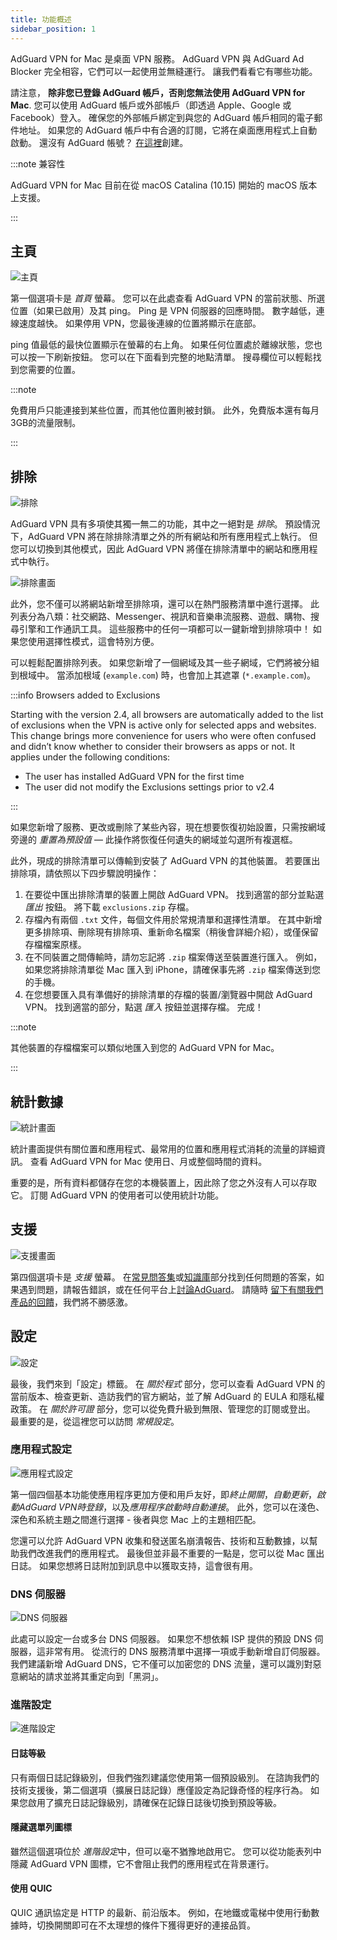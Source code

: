 ```yaml
---
title: 功能概述
sidebar_position: 1
---
```


AdGuard VPN for Mac 是桌面 VPN 服務。 AdGuard VPN 與 AdGuard Ad Blocker 完全相容，它們可以一起使用並無縫運行。 讓我們看看它有哪些功能。

請注意， **除非您已登錄 AdGuard 帳戶，否則您無法使用 AdGuard VPN for Mac**. 您可以使用 AdGuard 帳戶或外部帳戶（即透過 Apple、Google 或 Facebook）登入。 確保您的外部帳戶綁定到與您的 AdGuard 帳戶相同的電子郵件地址。 如果您的 AdGuard 帳戶中有合適的訂閱，它將在桌面應用程式上自動啟動。 還沒有 AdGuard 帳號？ [在這裡](https://auth.adguard.com/registration.html)創建。

:::note 兼容性

AdGuard VPN for Mac 目前在從 macOS Catalina (10.15) 開始的 macOS 版本上支援。

:::

## 主頁

![主頁](https://cdn.adguardvpn.com/content/kb/vpn/mac/vpn_main_new_en.jpeg)

第一個選項卡是 *首頁* 螢幕。 您可以在此處查看 AdGuard VPN 的當前狀態、所選位置（如果已啟用）及其 ping。 Ping 是 VPN 伺服器的回應時間。 數字越低，連線速度越快。 如果停用 VPN，您最後連線的位置將顯示在底部。

ping 值最低的最快位置顯示在螢幕的右上角。 如果任何位置處於離線狀態，您也可以按一下刷新按鈕。 您可以在下面看到完整的地點清單。 搜尋欄位可以輕鬆找到您需要的位置。

:::note

免費用戶只能連接到某些位置，而其他位置則被封鎖。 此外，免費版本還有每月3GB的流量限制。

:::

## 排除

![排除](https://cdn.adguardvpn.com/content/kb/vpn/mac/exclusions_new_en.png)

AdGuard VPN 具有多項使其獨一無二的功能，其中之一絕對是 *排除*。 預設情況下，AdGuard VPN 將在除排除清單之外的所有網站和所有應用程式上執行。 但您可以切換到其他模式，因此 AdGuard VPN 將僅在排除清單中的網站和應用程式中執行。

![排除畫面](https://cdn.adguardvpn.com/content/kb/vpn/mac/services_new_en.png)

此外，您不僅可以將網站新增至排除項，還可以在熱門服務清單中進行選擇。 此列表分為八類：社交網路、Messenger、視訊和音樂串流服務、遊戲、購物、搜尋引擎和工作通訊工具。 這些服務中的任何一項都可以一鍵新增到排除項中！ 如果您使用選擇性模式，這會特別方便。

可以輕鬆配置排除列表。 如果您新增了一個網域及其一些子網域，它們將被分組到根域中。 當添加根域 (`example.com`) 時，也會加上其遮罩 (`*.example.com`)。

:::info Browsers added to Exclusions

Starting with the version 2.4, all browsers are automatically added to the list of exclusions when the VPN is active only for selected apps and websites. This change brings more convenience for users who were often confused and didn’t know whether to consider their browsers as apps or not. It applies under the following conditions:

- The user has installed AdGuard VPN for the first time
- The user did not modify the Exclusions settings prior to v2.4

:::

如果您新增了服務、更改或刪除了某些內容，現在想要恢復初始設置，只需按網域旁邊的 *重置為預設值* — 此操作將恢復任何遺失的網域並勾選所有複選框。

此外，現成的排除清單可以傳輸到安裝了 AdGuard VPN 的其他裝置。 若要匯出排除項，請依照以下四步驟說明操作：

1. 在要從中匯出排除清單的裝置上開啟 AdGuard VPN。 找到適當的部分並點選 *匯出* 按鈕。 將下載 `exclusions.zip` 存檔。
2. 存檔內有兩個 `.txt` 文件，每個文件用於常規清單和選擇性清單。 在其中新增更多排除項、刪除現有排除項、重新命名檔案（稍後會詳細介紹），或僅保留存檔檔案原樣。
3. 在不同裝置之間傳輸時，請勿忘記將 `.zip` 檔案傳送至裝置進行匯入。 例如，如果您將排除清單從 Mac 匯入到 iPhone，請確保事先將 `.zip` 檔案傳送到您的手機。
4. 在您想要匯入具有準備好的排除清單的存檔的裝置/瀏覽器中開啟 AdGuard VPN。 找到適當的部分，點選 *匯入* 按鈕並選擇存檔。 完成！

:::note

其他裝置的存檔檔案可以類似地匯入到您的 AdGuard VPN for Mac。

:::

## 統計數據

![統計畫面](https://cdn.adguardvpn.com/content/kb/vpn/mac/statistics_en.png)

統計畫面提供有關位置和應用程式、最常用的位置和應用程式消耗的流量的詳細資訊。 查看 AdGuard VPN for Mac 使用日、月或整個時間的資料。

重要的是，所有資料都儲存在您的本機裝置上，因此除了您之外沒有人可以存取它。 訂閱 AdGuard VPN 的使用者可以使用統計功能。

## 支援

![支援畫面](https://cdn.adguardvpn.com/content/kb/vpn/mac/support_new_en.png)

第四個選項卡是 *支援* 螢幕。 在[常見問答集](https://adguard-vpn.com/welcome.html#faq)或[知識庫](/)部分找到任何問題的答案，如果遇到問題，請報告錯誤，或在任何平台上[討論AdGuard](https://adguard.com/discuss.html)。 請隨時 [留下有關我們產品的回饋](https://surveys.adguard.com/vpn_mac/form.html)，我們將不勝感激。

## 設定

![設定](https://cdn.adguardvpn.com/content/kb/vpn/mac/settings_new_en.png)

最後，我們來到「設定」標籤。 在 *關於程式* 部分，您可以查看 AdGuard VPN 的當前版本、檢查更新、造訪我們的官方網站，並了解 AdGuard 的 EULA 和隱私權政策。 在 *關於許可證* 部分，您可以從免費升級到無限、管理您的訂閱或登出。 最重要的是，從這裡您可以訪問 *常規設定*。

### 應用程式設定

![應用程式設定](https://cdn.adguardvpn.com/content/kb/vpn/mac/general-settings_new_en.png)

第一個四個基本功能使應用程序更加方便和用戶友好，即*終止開關*，*自動更新*，*啟動AdGuard VPN時登錄*，以及*應用程序啟動時自動連接*。 此外，您可以在淺色、深色和系統主題之間進行選擇 - 後者與您 Mac 上的主題相匹配。

您還可以允許 AdGuard VPN 收集和發送匿名崩潰報告、技術和互動數據，以幫助我們改進我們的應用程式。 最後但並非最不重要的一點是，您可以從 Mac 匯出日誌。 如果您想將日誌附加到訊息中以獲取支持，這會很有用。

### DNS 伺服器

![DNS 伺服器](https://cdn.adguardvpn.com/content/kb/vpn/mac/dns_new_en.png)

此處可以設定一台或多台 DNS 伺服器。 如果您不想依賴 ISP 提供的預設 DNS 伺服器，這非常有用。 從流行的 DNS 服務清單中選擇一項或手動新增自訂伺服器。 我們建議新增 AdGuard DNS，它不僅可以加密您的 DNS 流量，還可以識別對惡意網站的請求並將其重定向到「黑洞」。

### 進階設定

![進階設定](https://cdn.adguardvpn.com/content/kb/vpn/mac/advanced-settings_new_en.png)

#### 日誌等級

只有兩個日誌記錄級別，但我們強烈建議您使用第一個預設級別。 在諮詢我們的技術支援後，第二個選項（擴展日誌記錄）應僅設定為記錄奇怪的程序行為。 如果您啟用了擴充日誌記錄級別，請確保在記錄日誌後切換到預設等級。

#### 隱藏選單列圖標

雖然這個選項位於 *進階設定*中，但可以毫不猶豫地啟用它。 您可以從功能表列中隱藏 AdGuard VPN 圖標，它不會阻止我們的應用程式在背景運行。

#### 使用 QUIC

QUIC 通訊協定是 HTTP 的最新、前沿版本。 例如，在地鐵或電梯中使用行動數據時，切換開關即可在不太理想的條件下獲得更好的連接品質。
